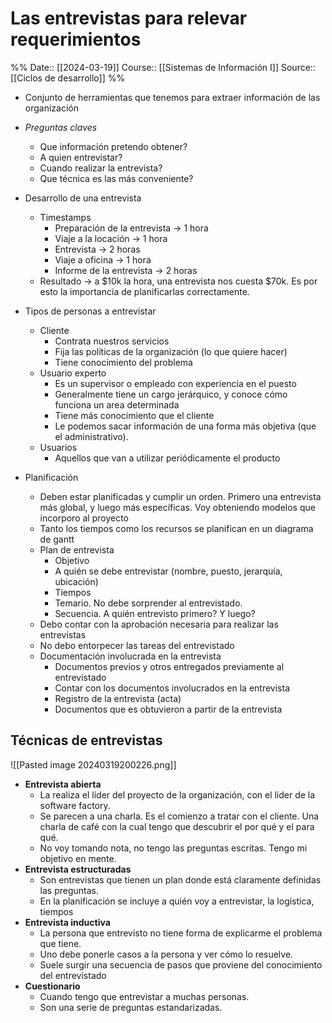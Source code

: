 # Las entrevistas para relevar requerimientos

%%
Date:: [[2024-03-19]]
Course:: [[Sistemas de Información I]]
Source:: [[Ciclos de desarrollo]]
%%


- Conjunto de herramientas que tenemos para extraer información de las organización

- *Preguntas claves*
	- Que información pretendo obtener?
	- A quien entrevistar?
	- Cuando realizar la entrevista?
	- Que técnica es las más conveniente?

- Desarrollo de una entrevista
	- Timestamps
		- Preparación de la entrevista -> 1 hora
		- Viaje a la locación -> 1 hora
		- Entrevista -> 2 horas
		- Viaje a oficina -> 1 hora
		- Informe de la entrevista -> 2 horas
	- Resultado -> a $10k la hora, una entrevista nos cuesta $70k. Es por esto la importancia de planificarlas correctamente.

- Tipos de personas a entrevistar
	- Cliente
		- Contrata nuestros servicios
		- Fija las políticas de la organización (lo que quiere hacer)
		- Tiene conocimiento del problema
	- Usuario experto
		- Es un supervisor o empleado con experiencia en el puesto
		- Generalmente tiene un cargo jerárquico, y conoce cómo funciona un area determinada
		- Tiene más conocimiento que el cliente
		- Le podemos sacar información de una forma más objetiva (que el administrativo). 
	- Usuarios
		- Aquellos que van a utilizar periódicamente el producto

- Planificación
	- Deben estar planificadas y cumplir un orden. Primero una entrevista más global, y luego más específicas. Voy obteniendo modelos que incorporo al proyecto
	- Tanto los tiempos como los recursos se planifican en un diagrama de gantt
	- Plan de entrevista
		- Objetivo
		- A quién se debe entrevistar (nombre, puesto, jerarquía, ubicación)
		- Tiempos 
		- Temario. No debe sorprender al entrevistado.
		- Secuencia. A quién entrevisto primero? Y luego?
	- Debo contar con la aprobación necesaria para realizar las entrevistas
	- No debo entorpecer las tareas del entrevistado
	- Documentación involucrada en la entrevista
		- Documentos previos y otros entregados previamente al entrevistado
		- Contar con los documentos involucrados en la entrevista
		- Registro de la entrevista (acta)
		- Documentos que es obtuvieron a partir de la entrevista

## Técnicas de entrevistas
![[Pasted image 20240319200226.png]]
- **Entrevista abierta**
	- La realiza el líder del proyecto de la organización, con el líder de la software factory.
	- Se parecen a una charla. Es el comienzo a tratar con el cliente. Una charla de café con la cual tengo que descubrir el por qué y el para qué.
	- No voy tomando nota, no tengo las preguntas escritas. Tengo mi objetivo en mente.
- **Entrevista estructuradas**
	- Son entrevistas que tienen un plan donde está claramente definidas las preguntas. 
	- En la planificación se incluye a quién voy a entrevistar, la logística, tiempos
- **Entrevista inductiva**
	- La persona que entrevisto no tiene forma de explicarme el problema que tiene.
	- Uno debe ponerle casos a la persona y ver cómo lo resuelve.
	- Suele surgir una secuencia de pasos que proviene del conocimiento del entrevistado
- **Cuestionario**
	- Cuando tengo que entrevistar a muchas personas.
	- Son una serie de preguntas estandarizadas.